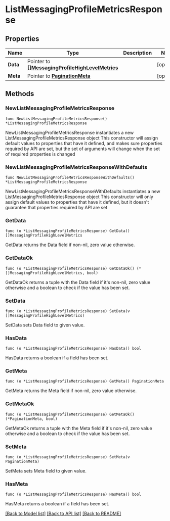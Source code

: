 # ListMessagingProfileMetricsResponse

## Properties

Name | Type | Description | Notes
------------ | ------------- | ------------- | -------------
**Data** | Pointer to [**[]MessagingProfileHighLevelMetrics**](MessagingProfileHighLevelMetrics.md) |  | [optional] 
**Meta** | Pointer to [**PaginationMeta**](PaginationMeta.md) |  | [optional] 

## Methods

### NewListMessagingProfileMetricsResponse

`func NewListMessagingProfileMetricsResponse() *ListMessagingProfileMetricsResponse`

NewListMessagingProfileMetricsResponse instantiates a new ListMessagingProfileMetricsResponse object
This constructor will assign default values to properties that have it defined,
and makes sure properties required by API are set, but the set of arguments
will change when the set of required properties is changed

### NewListMessagingProfileMetricsResponseWithDefaults

`func NewListMessagingProfileMetricsResponseWithDefaults() *ListMessagingProfileMetricsResponse`

NewListMessagingProfileMetricsResponseWithDefaults instantiates a new ListMessagingProfileMetricsResponse object
This constructor will only assign default values to properties that have it defined,
but it doesn't guarantee that properties required by API are set

### GetData

`func (o *ListMessagingProfileMetricsResponse) GetData() []MessagingProfileHighLevelMetrics`

GetData returns the Data field if non-nil, zero value otherwise.

### GetDataOk

`func (o *ListMessagingProfileMetricsResponse) GetDataOk() (*[]MessagingProfileHighLevelMetrics, bool)`

GetDataOk returns a tuple with the Data field if it's non-nil, zero value otherwise
and a boolean to check if the value has been set.

### SetData

`func (o *ListMessagingProfileMetricsResponse) SetData(v []MessagingProfileHighLevelMetrics)`

SetData sets Data field to given value.

### HasData

`func (o *ListMessagingProfileMetricsResponse) HasData() bool`

HasData returns a boolean if a field has been set.

### GetMeta

`func (o *ListMessagingProfileMetricsResponse) GetMeta() PaginationMeta`

GetMeta returns the Meta field if non-nil, zero value otherwise.

### GetMetaOk

`func (o *ListMessagingProfileMetricsResponse) GetMetaOk() (*PaginationMeta, bool)`

GetMetaOk returns a tuple with the Meta field if it's non-nil, zero value otherwise
and a boolean to check if the value has been set.

### SetMeta

`func (o *ListMessagingProfileMetricsResponse) SetMeta(v PaginationMeta)`

SetMeta sets Meta field to given value.

### HasMeta

`func (o *ListMessagingProfileMetricsResponse) HasMeta() bool`

HasMeta returns a boolean if a field has been set.


[[Back to Model list]](../README.md#documentation-for-models) [[Back to API list]](../README.md#documentation-for-api-endpoints) [[Back to README]](../README.md)



